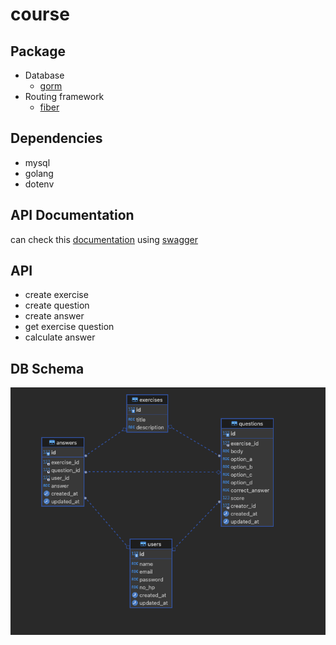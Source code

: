 # course

## Package

- Database
  - [gorm](https://gorm.io/)
- Routing framework
  - [fiber](https://docs.gofiber.io/)

## Dependencies

- mysql
- golang
- dotenv

## API Documentation

can check this [documentation](./openapi.json) using [swagger](https://edit.swagger.io/)

## API

- create exercise
- create question
- create answer
- get exercise question
- calculate answer

## DB Schema

![db schema](./asset/db_diagram.png)
